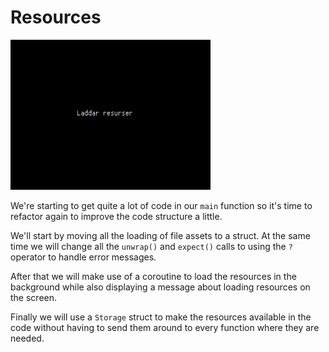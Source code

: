 # Resources

![Black image with the text "Loading resources" followed by three blinking dots](images/screenshots-web/coroutines-and-storage.gif#center)

We're starting to get quite a lot of code in our `main` function so it's time
to refactor again to improve the code structure a little.

We'll start by moving all the loading of file assets to a struct. At the same
time we will change all the `unwrap()` and `expect()` calls to using the `?`
operator to handle error messages.

After that we will make use of a coroutine to load the resources in the
background while also displaying a message about loading resources on the
screen.

Finally we will use a `Storage` struct to make the resources available in the
code without having to send them around to every function where they are
needed.

